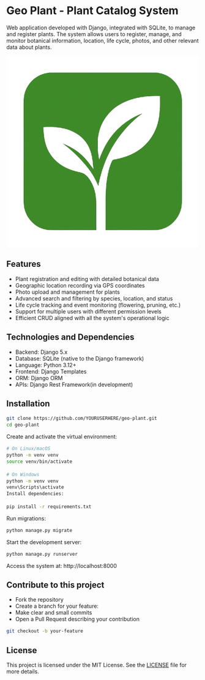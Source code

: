 # Geo Plant - Plant Catalog System 
Web application developed with Django, integrated with SQLite, to manage and register plants. The system allows users to register, manage, and monitor botanical information, location, life cycle, photos, and other relevant data about plants.

<p align="center">
  <img src="static/assets/geoplant.png" alt="GeoPlant Logo" />
</p>

## Features
- Plant registration and editing with detailed botanical data
- Geographic location recording via GPS coordinates
- Photo upload and management for plants
- Advanced search and filtering by species, location, and status
- Life cycle tracking and event monitoring (flowering, pruning, etc.)
- Support for multiple users with different permission levels
- Efficient CRUD aligned with all the system's operational logic

## Technologies and Dependencies
- Backend: Django 5.x
- Database: SQLite (native to the Django framework)
- Language: Python 3.12+
- Frontend: Django Templates
- ORM: Django ORM
- APIs: Django Rest Framework(in development)

## Installation

```bash
git clone https://github.com/YOURUSERHERE/geo-plant.git
cd geo-plant
```
Create and activate the virtual environment:
```bash
# On Linux/macOS
python -m venv venv
source venv/bin/activate  

# On Windows
python -m venv venv
venv\Scripts\activate
Install dependencies:

pip install -r requirements.txt
```
Run migrations:
```bash
python manage.py migrate
```
Start the development server:

```bash
python manage.py runserver
```
Access the system at: http://localhost:8000


## Contribute to this project
- Fork the repository
- Create a branch for your feature:
- Make clear and small commits
- Open a Pull Request describing your contribution
````bash
git checkout -b your-feature
````
## License
This project is licensed under the MIT License. See the [LICENSE](LICENSE) file for more details.
